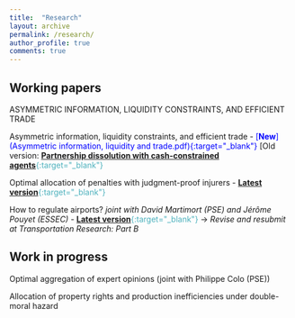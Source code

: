 ```yaml
---
title:  "Research"
layout: archive
permalink: /research/
author_profile: true
comments: true
---
```


## Working papers

ASYMMETRIC INFORMATION, LIQUIDITY CONSTRAINTS, AND
EFFICIENT TRADE

Asymmetric information, liquidity constraints, and efficient trade - <span style="color:blue;">[**New**](Asymmetric information, liquidity and trade.pdf){:target="_blank"}</span>
[Old version: <span style="color:#4CB1BD;">[**Partnership dissolution with cash-constrained agents**](https://papers.ssrn.com/sol3/papers.cfm?abstract_id=3939829){:target="_blank"}</span>

Optimal allocation of penalties with judgment-proof injurers - <span style="color:#4CB1BD;">[**Latest version**](../files/allocation_penalties_pommey.pdf){:target="_blank"}</span>

How to regulate airports? *joint with David Martimort (PSE) and Jérôme Pouyet (ESSEC)* - <span style="color:#4CB1BD;">[**Latest version**](https://hal.archives-ouvertes.fr/hal-03328394/document){:target="_blank"}</span>
-> *Revise and resubmit at Transportation Research: Part B*

## Work in progress

Optimal aggregation of expert opinions (joint with Philippe Colo (PSE))

Allocation of property rights and production inefficiencies under double-moral hazard

